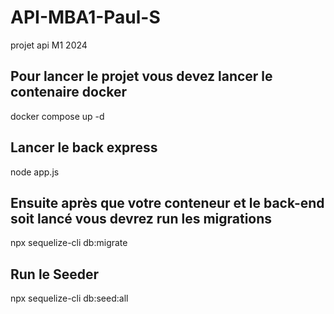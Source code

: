 # API-MBA1-Paul-S
projet api M1 2024


## Pour lancer le projet vous devez lancer le contenaire docker
docker compose up -d

## Lancer le back express 
node app.js

## Ensuite après que votre conteneur et le back-end soit lancé vous devrez run les migrations
npx sequelize-cli db:migrate

## Run le Seeder
npx sequelize-cli db:seed:all
